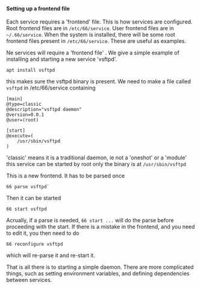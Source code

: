 #### Setting up a frontend file ####
Each service requires a 'frontend' file. This is how services are configured.
Root frontend files are in `/etc/66/service`.  User frontend files are in `~/.66/service`. 
When the system is installed, there will be some root frontend files present in `/etc/66/service`. These are useful as examples.

Ne services will require a 'frontend file' . We give a simple example of installing and starting a new service 'vsftpd'.
```
apt install vsftpd
```
this makes sure the vsftpd binary is present. 
We need to make a file called `vsftpd` in /etc/66/service containing
```
[main]
@type=classic
@description="vsftpd daemon"
@version=0.0.1
@user=(root)

[start]
@execute=(
    /usr/sbin/vsftpd
)
```
'classic' means it is a traditional daemon, ie not a 'oneshot' or a 'module'
this service can be started by root only
the binary is at `/usr/sbin/vsftpd`

This is a new frontend.  It has to be parsed once
```
66 parse vsftpd`
```
Then it can be started
```
66 start vsftpd
```
Acrually, if a parse is needed, `66 start ...` will do the parse before proceeding with the start.
If there is a mistake in the frontend, and you need to edit it, you then need to do
```
66 reconfigure vsftpd
```
which will re-parse it and re-start it.

That is all there is to starting a simple daemon. 
There are more complicated things, such as setting environment variables, and defining dependencies between services. 
